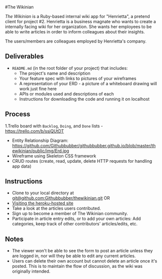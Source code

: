 #The Wikinian

*The Wikinian* is a Ruby-based internal wiki app for "Henrietta", a pretend client for project #2. Henrietta is a business magnate who wants to create a internally facing wiki for her organization. She wants her employees to be able to write articles in order to inform colleagues about their insights.

The users/members are colleagues employed by Henrietta's company.

## Deliverables

* `README.md` (in the root folder of your project) that includes:
  * The project's name and description
  * Your feature spec with links to pictures of your wireframes
  * A representation of your ERD - a picture of a whiteboard drawing will work
  just fine here
  * APIs or modules used and descriptions of each
  * Instructions for downloading the code and running it on localhost


## Process

1.Trello board with `Backlog`, `Doing`, and `Done` lists
    - https://trello.com/b/ssjQUtDT
- Entity Relationship Diagram: https://github.com/Githubbubber/githubbubber.github.io/blob/master/thewikinian/public/img/Erd.jpg
- Wireframe using Skeleton CSS framework
- CRUD routes (create, read, update, delete HTTP requests for handling app data)


## Instructions
- Clone to your local directory at [git@github.com:Githubbubber/thewikinian.git](https://help.github.com/articles/cloning-a-repository/)
        OR
- [Visiting the heroku-hosted site](https://thewikinian.herokuapp.com/)
- Take a look at the articles users contributed. 
- Sign up to become a member of The Wikinian community.
- Participate in article entry edits, or to add your own articles: Add categories, keep track of other contributors' articles/edits, etc.


## Notes
- The viewer won't be able to see the form to post an article unless they are logged in, nor will they be able to edit any current articles.
- Users can delete their own account but cannot delete an article once it's posted. This is to maintain the flow of discussion, as the wiki was originally intended.
